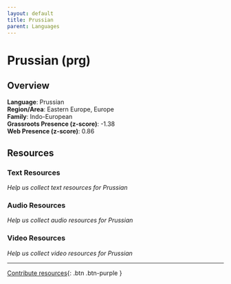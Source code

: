 ```yaml
---
layout: default
title: Prussian
parent: Languages
---
```


# Prussian (prg)

## Overview

**Language**: Prussian  
**Region/Area**: Eastern Europe, Europe  
**Family**: Indo-European  
**Grassroots Presence (z-score)**: -1.38  
**Web Presence (z-score)**: 0.86  

## Resources

### Text Resources
*Help us collect text resources for Prussian*

### Audio Resources
*Help us collect audio resources for Prussian*

### Video Resources
*Help us collect video resources for Prussian*

---

[Contribute resources](https://forms.office.com/e/1SfLJx3u1r){: .btn .btn-purple }
